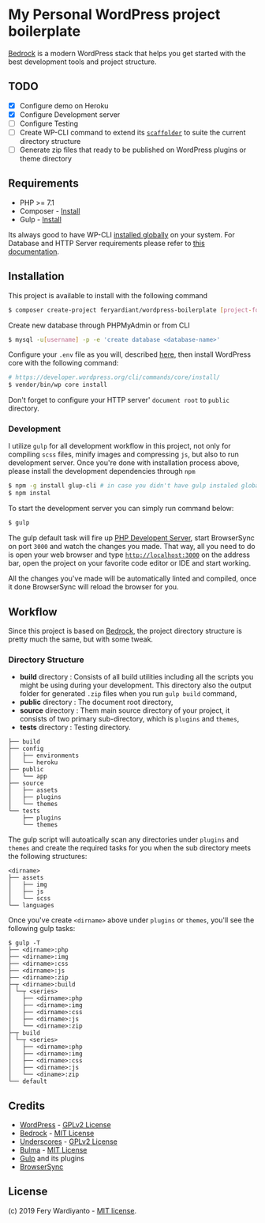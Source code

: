 # My Personal WordPress project boilerplate

[Bedrock](https://roots.io/bedrock/) is a modern WordPress stack that helps you get started with the best development tools and project structure.

## TODO

* [x] Configure demo on Heroku
* [x] Configure Development server
* [ ] Configure Testing
* [ ] Create WP-CLI command to extend its [`scaffolder`](https://developer.wordpress.org/cli/commands/scaffold/) to suite the current directory structure
* [ ] Generate zip files that ready to be published on WordPress plugins or theme directory

## Requirements

* PHP >= 7.1
* Composer - [Install](https://getcomposer.org/doc/00-intro.md#installation-linux-unix-osx)
* Gulp - [Install](https://gulpjs.com/docs/en/getting-started/quick-start#install-the-gulp-command-line-utility)

Its always good to have WP-CLI [installed globally](https://wp-cli.org/#installing) on your system. For Database and HTTP Server requirements please refer to [this documentation](https://wordpress.org/about/requirements).

## Installation

This project is available to install with the following command

```bash
$ composer create-project feryardiant/wordpress-boilerplate [project-folder]
```

Create new database through PHPMyAdmin or from CLI

```bash
$ mysql -u[username] -p -e 'create database <database-name>'
```

Configure your `.env` file as you will, described [here](https://roots.io/bedrock/docs/installing-bedrock), then install WordPress core with the following command:

```bash
# https://developer.wordpress.org/cli/commands/core/install/
$ vendor/bin/wp core install
```

Don't forget to configure your HTTP server' `document root` to `public` directory.

### Development

I utilize `gulp` for all development workflow in this project, not only for compiling `scss` files, minify images and compressing `js`, but also to run development server. Once you're done with installation process above, please install the development dependencies through `npm`

```bash
$ npm -g install glup-cli # in case you didn't have gulp instaled globally on your system
$ npm instal
```

To start the development server you can simply run command below:

```bash
$ gulp
```

The gulp default task will fire up [PHP Developent Server](https://www.php.net/manual/en/features.commandline.webserver.php), start BrowserSync on port `3000` and watch the changes you made. That way, all you need to do is open your web browser and type [`http://localhost:3000`](http://locahost:3000) on the address bar, open the project on your favorite code editor or IDE and start working.

All the changes you've made will be automatically linted and compiled, once it done BrowserSync will reload the browser for you.

## Workflow

Since this project is based on [Bedrock](https://roots.io/bedrock/docs/folder-structure/), the project directory structure is pretty much the same, but with some tweak.

### Directory Structure

* **build** directory : Consists of all build utilities including all the scripts you might be using during your development. This directory also the output folder for generated `.zip` files when you run `gulp build` command,
* **public** directory : The document root directory,
* **source** directory : Them main source directory of your project, it consists of two primary sub-directory, which is `plugins` and `themes`,
* **tests** directory : Testing directory.

```
├── build
├── config
│   ├── environments
│   └── heroku
├── public
│   └── app
├── source
│   ├── assets
│   ├── plugins
│   └── themes
└── tests
    ├── plugins
    └── themes
```

The gulp script will autoatically scan any directories under `plugins` and `themes` and create the required tasks for you when the sub directory meets the following structures:

```
<dirname>
├── assets
│   ├── img
│   ├── js
│   └── scss
└── languages
```

Once you've create `<dirname>` above under `plugins` or `themes`, you'll see the following gulp tasks:

```
$ gulp -T
├── <dirname>:php
├── <dirname>:img
├── <dirname>:css
├── <dirname>:js
├── <dirname>:zip
├─┬ <dirname>:build
│ └─┬ <series>
│   ├── <dirname>:php
│   ├── <dirname>:img
│   ├── <dirname>:css
│   ├── <dirname>:js
│   └── <dirname>:zip
├─┬ build
│ └─┬ <series>
│   ├── <dirname>:php
│   ├── <dirname>:img
│   ├── <dirname>:css
│   ├── <dirname>:js
│   └── <diname>:zip
└── default
```


## Credits

* [WordPress](https://wordpress.org/) - [GPLv2 License](https://wordpress.org/about/license/)
* [Bedrock](https://roots.io/bedrock/) - [MIT License](https://github.com/roots/bedrock/blob/master/LICENSE.md)
* [Underscores](https://underscores.me) - [GPLv2 License](https://github.com/Automattic/_s/blob/master/LICENSE)
* [Bulma](https://bulma.io) - [MIT License](https://github.com/jgthms/bulma/blob/master/LICENSE)
* [Gulp](https://gulpjs.com) and its plugins
* [BrowserSync](https://browsersync.io)

## License

(c) 2019 Fery Wardiyanto - [MIT license](LICENSE).
